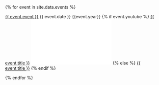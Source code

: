 ---
---

{% for event in site.data.events %}

<div class="eventsoddeven">
<a href="{{event.url}}">{{ event.event }}</a> 
    {{ event.date }} {{event.year}}  
    {% if event.youtube %}
<span class=tab><a href="{{ event.youtube }}">{{ event.title }}</a></span>
<iframe width="262.5" height="147.75" src="{{ event.embed }}" frameborder="0" allow="accelerometer; clipboard-write; encrypted-media; gyroscope; picture-in-picture" allowfullscreen></iframe>
    {% else %}
<a href="{{ event.url }}">{{ event.title }}</a>
    {% endif %}
</div>

{% endfor %}